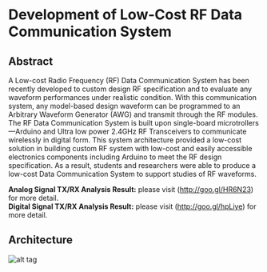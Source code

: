 Development of Low-Cost RF Data Communication System
==============

Abstract
--------------
A Low-cost Radio Frequency (RF) Data Communication System has been recently developed to custom design RF specification and to evaluate any waveform performances under realistic condition. With this communication system, any model-based design waveform can be programmed to an Arbitrary Waveform Generator (AWG) and transmit through the RF modules. The RF Data Communication System is built upon single-board microtrollers—Arduino and Ultra low power 2.4GHz RF Transceivers to communicate wirelessly in digital form. This system architecture provided a low-cost solution in building custom RF system with low-cost and easily accessible electronics components including Arduino to meet the RF design specification. As a result, students and researchers were able to produce a low-cost Data Communication System to support studies of RF waveforms. 

**Analog Signal TX/RX Analysis Result:** please visit (http://goo.gl/HR6N23) for more detail.   
**Digital Signal TX/RX Analysis Result:** please visit (http://goo.gl/hpLiye) for more detail.


Architecture
--------------
![alt tag](http://goo.gl/vmiVSU)
